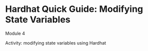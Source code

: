 # Hardhat Quick Guide: Modifying State Variables

Module 4

Activity: modifying state variables using Hardhat
